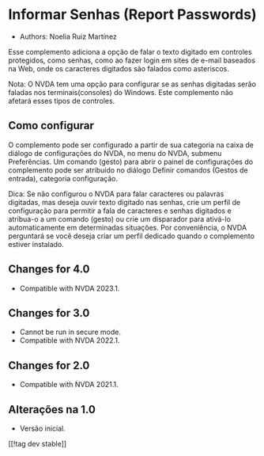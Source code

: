 # Informar Senhas (Report Passwords) #

* Authors: Noelia Ruiz Martínez

Esse complemento adiciona a opção de falar o texto digitado em controles
protegidos, como senhas, como ao fazer login em sites de e-mail baseados na
Web, onde os caracteres digitados são falados como asteriscos.

Nota: O NVDA tem uma opção para configurar se as senhas digitadas serão
faladas nos terminais(consoles)  do Windows. Este complemento não afetará
esses tipos de controles.

## Como configurar

O complemento pode ser configurado a partir de sua categoria na caixa de
diálogo de configurações do NVDA, no menu do NVDA, submenu Preferências. Um
comando (gesto) para abrir o painel de configurações do complemento pode ser
atribuído no diálogo Definir comandos (Gestos de entrada), categoria
configuração.

Dica: Se não configurou o NVDA para falar caracteres ou palavras digitadas,
mas deseja ouvir texto digitado nas senhas, crie um perfil de configuração
para permitir a fala de caracteres e senhas digitados e atribua-o a um
comando (gesto) ou crie um disparador para ativá-lo automaticamente em
determinadas situações. Por conveniência, o NVDA perguntará se você deseja
criar um perfil dedicado quando o complemento estiver instalado.

## Changes for 4.0 ##
* Compatible with NVDA 2023.1.

## Changes for 3.0 ##
* Cannot be run in secure mode.
* Compatible with NVDA 2022.1.

## Changes for 2.0 ##
* Compatible with NVDA 2021.1.

## Alterações na 1.0 ##
* Versão inicial.

[[!tag dev stable]]

